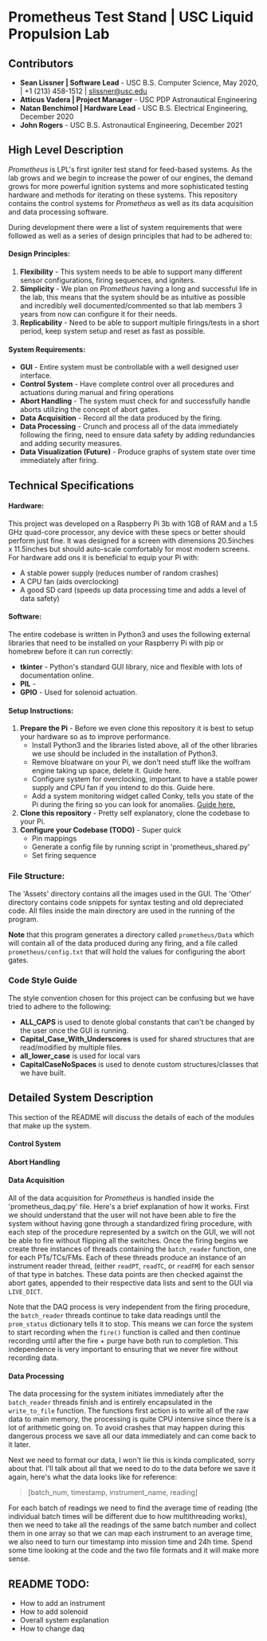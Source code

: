 # Prometheus Test Stand | USC Liquid Propulsion Lab

## Contributors
- **Sean Lissner | Software Lead** - USC B.S. Computer Science, May 2020, | +1 (213) 458-1512 | slissner@usc.edu
- **Atticus Vadera | Project Manager** - USC PDP Astronautical Engineering
- **Natan Benchimol | Hardware Lead** -  USC B.S. Electrical Engineering, December 2020
- **John Rogers** -  USC B.S. Astronautical Engineering, December 2021

## High Level Description
_Prometheus_ is LPL's first igniter test stand for feed-based systems. As the lab grows and we begin to increase the power 
of our engines, the demand grows for more powerful ignition systems and more sophisticated testing hardware and methods 
for iterating on these systems. This repository contains the control systems for _Prometheus_ as well as its data acquisition
and data processing software.

During development there were a list of system requirements that were followed as well as a series of design principles
that had to be adhered to:

#### Design Principles:
1. __Flexibility__ - This system needs to be able to support many different sensor configurations, firing sequences,
and igniters.
2. __Simplicity__ - We plan on _Prometheus_ having a long and successful life in the lab, this means that the system 
should be as intuitive as possible and incredibly well documented/commented so that lab members 3 years from now can 
configure it for their needs.
3. __Replicability__ - Need to be able to support multiple firings/tests in a short period, keep system setup and reset
as fast as possible.

#### System Requirements:
* __GUI__ - Entire system must be controllable with a well designed user interface. 
* __Control System__ - Have complete control over all procedures and actuations during manual and firing operations 
* __Abort Handling__ - The system must check for and successfully handle aborts utilizing the concept of abort gates.
* __Data Acquisition__ - Record all the data produced by the firing. 
* __Data Processing__ - Crunch and process all of the data immediately following the firing, need to ensure data safety
by adding redundancies and adding security measures.
* __Data Visualization (Future)__ - Produce graphs of system state over time immediately after firing.

## Technical Specifications
#### Hardware:
This project was developed on a Raspberry Pi 3b with 1GB of RAM and a 1.5 GHz quad-core processor, any device with these
specs or better should perform just fine. It was designed for a screen with dimensions 20.5inches x 11.5inches but 
should auto-scale comfortably for most modern screens. For hardware add ons it is beneficial to equip your Pi with:
- A stable power supply (reduces number of random crashes)
- A CPU fan (aids overclocking)
- A good SD card (speeds up data processing time and adds a level of data safety)

#### Software:
The entire codebase is written in Python3 and uses the following external libraries that need to be installed on your
Raspberry Pi with pip or homebrew before it can run correctly:
- __tkinter__ - Python's standard GUI library, nice and flexible with lots of documentation online.
- __PIL__ - 
- __GPIO__ - Used for solenoid actuation.

#### Setup Instructions:
1. __Prepare the Pi__ - Before we even clone this repository it is best to setup your hardware so as to improve
 performance.
   - Install Python3 and the libraries listed above, all of the other libraries we use should be included in the
   installation of Python3.
   - Remove bloatware on your Pi, we don't need stuff like the wolfram engine taking up space, delete it. Guide here.
   - Configure system for overclocking, important to have a stable power supply and CPU fan if you intend to do this. Guide 
   here.
   - Add a system monitoring widget called Conky, tells you state of the Pi during the firing so you can look for
    anomalies. [Guide here.](https://www.novaspirit.com/2017/02/23/desktop-widget-raspberry-pi-using-conky/)
2. __Clone this repository__ - Pretty self explanatory, clone the codebase to your Pi.
3. __Configure your Codebase (TODO)__ - Super quick
   - Pin mappings
   - Generate a config file by running script in 'prometheus_shared.py'
   - Set firing sequence
    
### File Structure:
The 'Assets' directory contains all the images used in the GUI.
The 'Other' directory contains code snippets for syntax testing and old depreciated code.
All files inside the main directory are used in the running of the program.

__Note__ that this program generates a directory called `prometheus/Data` which will contain all of the data produced during any firing,
and a file called `prometheus/config.txt` that will hold the values for configuring the abort gates.
  
### Code Style Guide
The style convention chosen for this project can be confusing but we have tried to adhere to the following: 
- **ALL_CAPS** is used to denote global constants that can't be changed by the user once the GUI is running.
- **Capital_Case_With_Underscores** is used for shared structures that are read/modified by multiple files.
- **all_lower_case** is used for local vars
- **CapitalCaseNoSpaces** is used to denote custom structures/classes that we have built. 


## Detailed System Description
This section of the README will discuss the details of each of the modules that make up the system.

#### Control System

#### Abort Handling

#### Data Acquisition
All of the data acquisition for _Prometheus_ is handled inside the 'prometheus_daq.py' file. Here's a brief explanation
of how it works. First we should understand that the user will not have been able to fire the system without having gone
through a standardized firing procedure, with each step of the procedure represented by a switch on the GUI, we will not
be able to fire without flipping all the switches. Once the firing begins we create three instances of threads containing
the `batch_reader` function, one for each PTs/TCs/FMs. Each of these threads produce an instance of an instrument reader
thread, (either `readPT`, `readTC`, or `readFM`) for each sensor of that type in batches. These data points are then
checked against the abort gates, appended to their respective data lists and sent to the GUI via `LIVE_DICT`.

Note that the DAQ process is very independent from the firing procedure, the `batch_reader` threads continue to take data
readings until the `prom_status` dictionary tells it to stop. This means we can force the system to start recording when
the `fire()` function is called and then continue recording until after the fire + purge have both run to completion. 
This independence is very important to ensuring that we never fire without recording data.

#### Data Processing
The data processing for the system initiates immediately after the `batch_reader` threads finish and is entirely encapsulated
in the `write_to_file` function. The functions first action is to write all of the raw data to main memory, the processing
is quite CPU intensive since there is a lot of arithmetic going on. To avoid crashes that may happen during this dangerous
process we save all our data immediately and can come back to it later.

Next we need to format our data, I won't lie this is kinda complicated, sorry about that. I'll talk about all that we need
  to do to the data before we save it again, here's what the data looks like for reference:
> [batch_num, timestamp, instrument_name, reading]

For each batch of readings we need to find the average time of reading (the individual batch times will be different due
to how multithreading works), then we need to take all the readings of the same batch number and collect them in one array
so that we can map each instrument to an average time, we also need to turn our timestamp into mission time and 24h time. Spend some time looking at the code and the two file formats and it
will make more sense.

## README TODO:
- How to add an instrument
- How to add solenoid
- Overall system explanation
- How to change daq